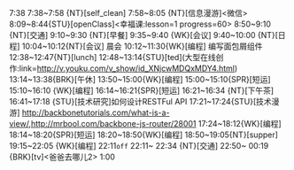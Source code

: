 
7:38
7:38~7:58 {NT}[self_clean]
7:58~8:05 {NT}[信息漫游]<微信>
8:09~8:44{STU}[openClass]<幸福课:lesson=1 progress=60>
8:50~9:10 {NT}[交通]
9:10~9:30 {NT}[早餐]
9:35~9:40 {WK}[会议]
9:40~10:00 {NT}[日程]
10:04~10:12{NT}[会议] 晨会
10:12~11:30{WK}[编程]<WAUP> 编写面包屑组件
12:38~12:47{NT}[lunch]
12:48~13:14{STU}[ted]<OTD>(大型在线创作:link=http://v.youku.com/v_show/id_XNjcwMDQxMDY4.html)
13:14~13:38{BRK}[午休]
13:50~15:00{WK}[编程]<WAUP>
15:00~15:10{SPR}[短运]
15:10~16:10 {WK}[编程]<WAUP>
16:14~16:21{SPR}[短运]
16:21~16:34 {NT}[下午茶]
16:41~17:18 {STU}[技术研究]如何设计RESTFul API
17:21~17:24{STU}[技术漫游] http://backbonetutorials.com/what-is-a-view/,http://mrbool.com/backbone-js-router/28001
17:24~18:12{WK}[编程]<WAUP>
18:14~18:20{SPR}[短运]
18:20~18:50{WK}[编程]<life-time-tracker>
18:50~19:05{NT}[supper]
19:15~22:05 {WK}[编程]<life-time-tracker>
22:11`off`
22:11~ 22:34 {NT}[交通]
22:50~ 00:19 {BRK}[tv]<爸爸去哪儿2>
1:00
